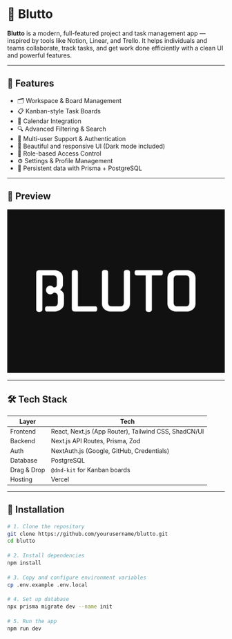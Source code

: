 # 🧠 Blutto

**Blutto** is a modern, full-featured project and task management app — inspired by tools like Notion, Linear, and Trello. It helps individuals and teams collaborate, track tasks, and get work done efficiently with a clean UI and powerful features.

---

## 🚀 Features

- 🗂️ Workspace & Board Management
- 📋 Kanban-style Task Boards
- 📅 Calendar Integration
- 🔍 Advanced Filtering & Search
- 👥 Multi-user Support & Authentication
- 🎨 Beautiful and responsive UI (Dark mode included)
- 🔐 Role-based Access Control
- ⚙️ Settings & Profile Management
- 💾 Persistent data with Prisma + PostgreSQL

---

## 📸 Preview

![Blutto Dashboard Preview](./public/bluto-high-resolution-logo.png)


---

## 🛠️ Tech Stack

| Layer        | Tech                        |
|--------------|-----------------------------|
| Frontend     | React, Next.js (App Router), Tailwind CSS, ShadCN/UI |
| Backend      | Next.js API Routes, Prisma, Zod |
| Auth         | NextAuth.js (Google, GitHub, Credentials) |
| Database     | PostgreSQL                  |
| Drag & Drop  | `@dnd-kit` for Kanban boards |
| Hosting      | Vercel                      |

---

## 🔧 Installation

```bash
# 1. Clone the repository
git clone https://github.com/yourusername/blutto.git
cd blutto

# 2. Install dependencies
npm install

# 3. Copy and configure environment variables
cp .env.example .env.local

# 4. Set up database
npx prisma migrate dev --name init

# 5. Run the app
npm run dev
